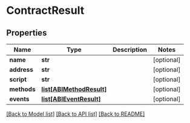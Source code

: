 # ContractResult

## Properties
Name | Type | Description | Notes
------------ | ------------- | ------------- | -------------
**name** | **str** |  | [optional] 
**address** | **str** |  | [optional] 
**script** | **str** |  | [optional] 
**methods** | [**list[ABIMethodResult]**](ABIMethodResult.md) |  | [optional] 
**events** | [**list[ABIEventResult]**](ABIEventResult.md) |  | [optional] 

[[Back to Model list]](../README.md#documentation-for-models) [[Back to API list]](../README.md#documentation-for-api-endpoints) [[Back to README]](../README.md)

